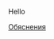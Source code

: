 Hello

<link rel="stylesheet" href="/test/docs/techno.css">

<script language="JavaScript">
function explanation (id) {
    document.getElementById(id).style.display="block"; 
}
</script>

<a href="javascript:explanation('xxx')" class="explanationbutton">Обяснения</a><br>
<div id="xxx" style="display:none">
bla bla bla
</div>
